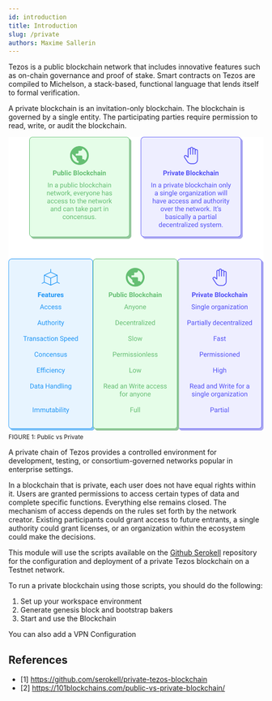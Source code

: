 ```yaml
---
id: introduction
title: Introduction
slug: /private
authors: Maxime Sallerin
---
```


Tezos is a public blockchain network that includes innovative features such as on-chain governance and proof of stake. Smart contracts on Tezos are compiled to Michelson, a stack-based, functional language that lends itself to formal verification.

A private blockchain is an invitation-only blockchain. The blockchain is governed by a single entity. The participating parties require permission to read, write, or audit the blockchain.

![](public_vs_private.svg)
<small className="figure">FIGURE 1: Public vs Private</small>

A private chain of Tezos provides a controlled environment for development, testing, or consortium-governed networks popular in enterprise settings.

In a blockchain that is private, each user does not have equal rights within it. Users are granted permissions to access certain types of data and complete specific functions. Everything else remains closed. The mechanism of access depends on the rules set forth by the network creator. Existing participants could grant access to future entrants, a single authority could grant licenses, or an organization within the ecosystem could make the decisions.

This module will use the scripts available on the [Github Serokell](https://github.com/serokell/private-tezos-blockchain) repository for the configuration and deployment of a private Tezos blockchain on a Testnet network.

To run a private blockchain using those scripts, you should do the following:

1. Set up your workspace environment
2. Generate genesis block and bootstrap bakers
3. Start and use the Blockchain

You can also add a VPN Configuration

## References

- [1] https://github.com/serokell/private-tezos-blockchain
- [2] https://101blockchains.com/public-vs-private-blockchain/

